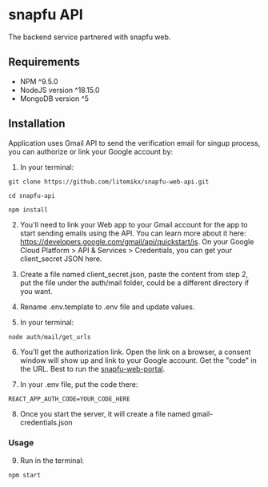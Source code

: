 # snapfu API

The backend service partnered with snapfu web.

## Requirements
- NPM ^9.5.0
- NodeJS version ^18.15.0
- MongoDB version ^5

## Installation
Application uses Gmail API to send the verification email for singup process, you can authorize or link your Google account by:

1. In your terminal:
```
git clone https://github.com/litemikx/snapfu-web-api.git

cd snapfu-api

npm install
```

2. You'll need to link your Web app to your Gmail account for the app to start sending emails using the API. You can learn more about it here: https://developers.google.com/gmail/api/quickstart/js. On your Google Cloud Platform > API & Services > Credentials, you can get your client_secret JSON here. 

3. Create a file named client_secret.json, paste the content from step 2, put the file under the auth/mail folder, could be a different directory if you want. 

4. Rename .env.template to .env file and update values.

5. In your terminal: 
```
node auth/mail/get_urls
```
6. You'll get the authorization link. Open the link on a browser, a consent window will show up and link to your Google account. Get the "code" in the URL. Best to run the [snapfu-web-portal](https://github.com/litemikx/snapfu-web-portal). 

7. In your .env file, put the code there:
```
REACT_APP_AUTH_CODE=YOUR_CODE_HERE
```
8. Once you start the server, it will create a file named gmail-credentials.json

### Usage

9. Run in the terminal:
```
npm start
```
